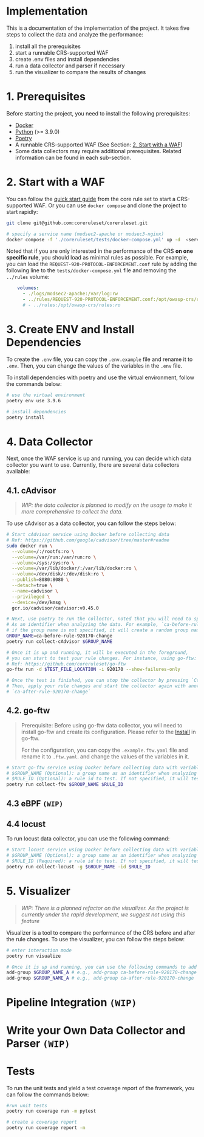 # Implementation

This is a documentation of the implementation of the project. It takes five steps to collect the data and analyze the performance:

1. install all the prerequisites
2. start a runnable CRS-supported WAF
3. create .env files and install dependencies
4. run a data collector and parser if necessary
5. run the visualizer to compare the results of changes

# 1. Prerequisites

Before starting the project, you need to install the following prerequisites:

- [Docker](https://www.docker.com/)
- [Python](https://www.python.org/) (>= 3.9.0)
- [Poetry](https://python-poetry.org/)
- A runnable CRS-supported WAF (See Section: [2. Start with a WAF](#2-start-with-a-waf))
- Some data collectors may require additional prerequisites. Related information can be found in each sub-section.

# 2. Start with a WAF

You can follow the [quick start guide](https://coreruleset.org/docs/deployment/quick_start/) from the core rule set to start a CRS-supported WAF. Or you can use `docker compose` and clone the project to start rapidly:

```sh
git clone git@github.com:coreruleset/coreruleset.git

# specify a service name (modsec2-apache or modsec3-nginx)
docker compose -f './coreruleset/tests/docker-compose.yml' up -d  <service-name>
```

Noted that if you are only interested in the performance of the CRS **on one specific rule**, you should load as minimal rules as possible. For example, you can load the `REQUEST-920-PROTOCOL-ENFORCEMENT.conf` rule by adding the following line to the `tests/docker-compose.yml` file and removing the `../rules` volume:

```yaml
    volumes:
      - ./logs/modsec2-apache:/var/log:rw
      - ../rules/REQUEST-920-PROTOCOL-ENFORCEMENT.conf:/opt/owasp-crs/rules/REQUEST-920-PROTOCOL-ENFORCEMENT.conf:ro
      # - ../rules:/opt/owasp-crs/rules:ro
```

# 3. Create ENV and Install Dependencies

To create the `.env` file, you can copy the `.env.example` file and rename it to `.env`. Then, you can change the values of the variables in the `.env` file.

To install dependencies with poetry and use the virtual environment, follow the commands below:
```sh
# use the virtual environment
poetry env use 3.9.6

# install dependencies
poetry install
```

# 4. Data Collector

Next, once the WAF service is up and running, you can decide which data collector you want to use. Currently, there are several data collectors available:

## 4.1. cAdvisor

> *WIP: the data collector is planned to modify on the usage to make it more comprehensive to collect the data.*

To use cAdvisor as a data collector, you can follow the steps below:

```sh
# Start cAdvisor service using Docker before collecting data
# Ref: https://github.com/google/cadvisor/tree/master#readme
sudo docker run \
  --volume=/:/rootfs:ro \
  --volume=/var/run:/var/run:ro \
  --volume=/sys:/sys:ro \
  --volume=/var/lib/docker/:/var/lib/docker:ro \
  --volume=/dev/disk/:/dev/disk:ro \
  --publish=8080:8080 \
  --detach=true \
  --name=cadvisor \
  --privileged \
  --device=/dev/kmsg \
  gcr.io/cadvisor/cadvisor:v0.45.0

# Next, use poetry to run the collector, noted that you will need to specific a group name
# As an identifier when analyzing the data. For example, `ca-before-rule-920170-change`
# if the group name is not specified, it will create a random group name directly.
GROUP_NAME=ca-before-rule-920170-change
poetry run collect-cAdvisor $GROUP_NAME

# Once it is up and running, it will be executed in the foreground,
# you can start to test your rule changes. For instance, using go-ftw:
# Ref: https://github.com/coreruleset/go-ftw
go-ftw run -d $TEST_FILE_LOCATION -i 920170 --show-failures-only

# Once the test is finished, you can stop the collector by pressing `Ctrl + C`
# Then, apply your rule changes and start the collector again with another group name:
# `ca-after-rule-920170-change`
```

## 4.2. go-ftw

> Prerequisite: Before using go-ftw data collector, you will need to install go-ftw and create its configuration. Please refer to the [Install](https://github.com/coreruleset/go-ftw) in go-ftw.
> 
> For the configuration, you can copy the `.example.ftw.yaml` file and rename it to `.ftw.yaml`. and change the values of the variables in it.

```sh
# Start go-ftw service using Docker before collecting data with variables:
# $GROUP_NAME (Optional): a group name as an identifier when analyzing the data. If not specified, it will create a random group name directly.
# $RULE_ID (Optional): a rule id to test. If not specified, it will test all the rules.
poetry run collect-ftw $GROUP_NAME $RULE_ID
```

## 4.3 eBPF `(WIP)`

## 4.4 locust

To run locust data collector, you can use the following command:

```sh
# Start locust service using Docker before collecting data with variables:
# $GROUP_NAME (Optional): a group name as an identifier when analyzing the data. If not specified, it will create a random group name directly.
# $RULE_ID (Required): a rule id to test. If not specified, it will test all the rules.
poetry run collect-locust -g $GROUP_NAME -id $RULE_ID
```

# 5. Visualizer

> *WIP: There is a planned refactor on the visualizer. As the project is currently under the rapid development, we suggest not using this feature*

Visualizer is a tool to compare the performance of the CRS before and after the rule changes. To use the visualizer, you can follow the steps below:

```sh
# enter interaction mode
poetry run visualize

# Once it is up and running, you can use the following commands to add data sources:
add-group $GROUP_NAME_A # e.g., add-group ca-before-rule-920170-change
add-group $GROUP_NAME_A # e.g., add-group ca-after-rule-920170-change
```

# Pipeline Integration `(WIP)`

# Write your Own Data Collector and Parser `(WIP)`

# Tests

To run the unit tests and yield a test coverage report of the framework, you can follow the commands below:

```sh
#run unit tests
poetry run coverage run -m pytest

# create a coverage report
poetry run coverage report -m
```